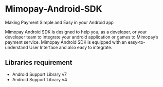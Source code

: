 Mimopay-Android-SDK
===================
Making Payment Simple and Easy in your Android app

Mimopay Android SDK is designed to help you, as a developer, or your developer team to integrate your android application or games to Mimopay’s payment service. Mimopay Android SDK is equipped with an easy-to-understand User Interface and also easy to integrate.

Libraries requirement
---------------------
* Android Support Library v7
* Android Support Library v4
